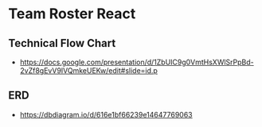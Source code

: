 # Team Roster React

## Technical Flow Chart
- https://docs.google.com/presentation/d/1ZbUIC9g0VmtHsXWlSrPpBd-2vZf8gEvV9IVQmkeUEKw/edit#slide=id.p

## ERD
- https://dbdiagram.io/d/616e1bf66239e14647769063

